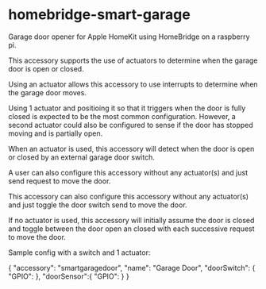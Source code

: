 # homebridge-smart-garage
 
Garage door opener for Apple HomeKit using HomeBridge on a raspberry pi.

This accessory supports the use of actuators to determine when the garage door is open or closed.

Using an actuator allows this accessory to use interrupts to determine when the garage door moves.

Using 1 actuator and positioing it so that it triggers when the door is fully closed is expected to be the most common configuration.
However, a second actuator could also be configured to sense if the door has stopped moving and is partially open.

When an actuator is used, this accessory will detect when the door is open or closed by an external garage door switch.

A user can also configure this accessory without any actuator(s) and just send request to move the door. 

This accessory can also configure this accessory without any actuator(s) and just toggle the door switch send to move the door. 

If no actuator is used, this accessory will initially assume the door is closed and toggle between the door open an closed with each successive request to move the door.


Sample config with a switch and 1 actuator:

{ "accessory": "smartgaragedoor",
   "name": "Garage Door",
   "doorSwitch": {
           "GPIO": <your GPIO pin number> },
   "doorSensor":{
            "GPIO": <your GPIO pin number> }
 }           
